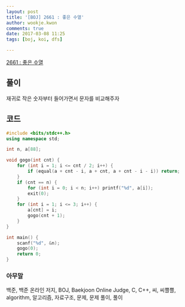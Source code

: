 ```yaml
---
layout: post
title: '[BOJ] 2661 : 좋은 수열'
author: wookje.kwon
comments: true
date: 2017-03-08 11:25
tags: [boj, koi, dfs]

---
```


[2661 : 좋은 수열](https://www.acmicpc.net/problem/2661)

## 풀이

재귀로 작은 숫자부터 들어가면서 문자를 비교해주자

## 코드

```cpp
#include <bits/stdc++.h>
using namespace std;

int n, a[88];

void gogo(int cnt) {
	for (int i = 1; i <= cnt / 2; i++) {
		if (equal(a + cnt - i, a + cnt, a + cnt - i - i)) return;
	}
	if (cnt == n) {
		for (int i = 0; i < n; i++) printf("%d", a[i]);
		exit(0);
	}
	for (int i = 1; i <= 3; i++) {
		a[cnt] = i;
		gogo(cnt + 1);
	}
}

int main() {
	scanf("%d", &n);
	gogo(0);
	return 0;
}
```

### 아무말  
백준, 백준 온라인 저지, BOJ, Baekjoon Online Judge, C, C++, 씨, 씨쁠쁠, algorithm, 알고리즘, 자료구조, 문제, 문제 풀이, 풀이